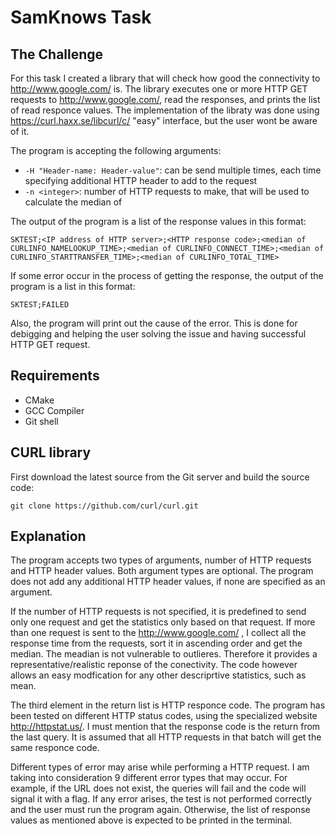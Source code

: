 # SamKnows Task

## The Challenge
For this task I created a library that will check how good the connectivity to http://www.google.com/ is. 
The library executes one or more HTTP GET requests to http://www.google.com/, read the responses, and prints the list of read responce values.  The implementation of the libraty was done using https://curl.haxx.se/libcurl/c/ "easy" interface, but the user wont be aware of it.


The program is accepting the following arguments:
* `-H "Header-name: Header-value"`: can be send multiple times, each time specifying additional HTTP header to add to the request
* `-n <integer>`: number of HTTP requests to make, that will be used to calculate the median of

The output of the program is a list of the response values in this format:

    SKTEST;<IP address of HTTP server>;<HTTP response code>;<median of CURLINFO_NAMELOOKUP_TIME>;<median of CURLINFO_CONNECT_TIME>;<median of CURLINFO_STARTTRANSFER_TIME>;<median of CURLINFO_TOTAL_TIME>
    
If some error occur in the process of getting the response, the output of the program is a list in this format:

    SKTEST;FAILED
    
Also, the program will print out the cause of the error. This is done for debigging and helping the user solving the issue and having successful HTTP GET request.

## Requirements 

* CMake
* GCC Compiler
* Git shell

## CURL library

First download the latest source from the Git server and build the source code:

    git clone https://github.com/curl/curl.git
    
    
## Explanation
The program accepts two types of arguments, number of HTTP requests and HTTP header values.
Both argument types are optional. The program does not add any additional HTTP header values, if none are specified as an argument. 

If the number of HTTP requests is not specified, it is predefined to send only one request and get the statistics only based on that request. If more than one request is sent to the http://www.google.com/ , I collect all the response time from the requests, sort it in ascending order and get the median. The meadian is not vulnerable to outlieres. Therefore it provides a representative/realistic reponse of the conectivity. The code however allows an easy modfication for any other descriprtive statistics, such as mean. 

 The third element in the return list is HTTP responce code.  The program has been tested on different HTTP status codes, using the specialized website http://httpstat.us/. I must mention that the response code is the return from the last query. It is assumed that all HTTP requests in that batch will get the same responce code.

Different types of error may arise while performing a HTTP request. I am taking into consideration 9 different error types that may occur. For example, if the URL does not exist, the queries will fail and the code will signal it with a flag. If any error arises, the test is not performed correctly and the user must run the program again. Otherwise, the list of response values as mentioned above is expected to be printed in the terminal. 





